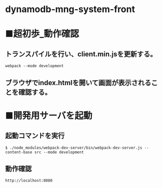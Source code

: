 # dynamodb-mng-system-front


# ■超初歩_動作確認
## トランスパイルを行い、client.min.jsを更新する。
```
webpack --mode development
```

## ブラウザでindex.htmlを開いて画面が表示されることを確認する。

# ■開発用サーバを起動
## 起動コマンドを実行
```
$ ./node_modules/webpack-dev-server/bin/webpack-dev-server.js --content-base src --mode development
```

## 動作確認
```$xslt
http://localhost:8080
```

